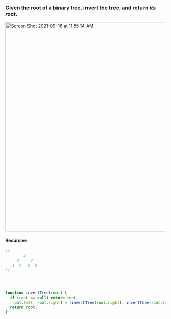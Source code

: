### Given the **root** of a binary tree, invert the tree, and return *its root*.
<img width="654" alt="Screen Shot 2021-09-16 at 11 55 14 AM" src="https://user-images.githubusercontent.com/37787994/133669190-8f802990-469b-41dd-9e10-8497dcc41aa9.png">


#### Recursive
```Javascript
/*
        4
     2     7
   1  3   6  9  
*/




function invertTree(root) {
  if (root == null) return root;
  [root.left, root.right] = [invertTree(root.right), invertTree(root.left)];
  return root;
}
```
